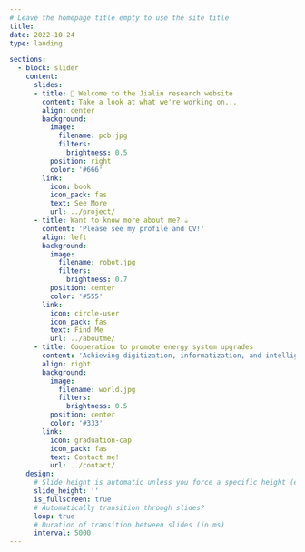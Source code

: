 ```yaml
---
# Leave the homepage title empty to use the site title
title:
date: 2022-10-24
type: landing

sections:
  - block: slider
    content:
      slides:
      - title: 👋 Welcome to the Jialin research website
        content: Take a look at what we're working on...
        align: center
        background:
          image:
            filename: pcb.jpg
            filters:
              brightness: 0.5
          position: right
          color: '#666'
        link:
          icon: book
          icon_pack: fas
          text: See More
          url: ../project/
      - title: Want to know more about me? ☕️
        content: 'Please see my profile and CV!'
        align: left
        background:
          image:
            filename: robot.jpg
            filters:
              brightness: 0.7
          position: center
          color: '#555'
        link:
          icon: circle-user
          icon_pack: fas
          text: Find Me
          url: ../aboutme/
      - title: Cooperation to promote energy system upgrades
        content: 'Achieving digitization, informatization, and intelligence！'
        align: right
        background:
          image:
            filename: world.jpg
            filters:
              brightness: 0.5
          position: center
          color: '#333'
        link:
          icon: graduation-cap
          icon_pack: fas
          text: Contact me!
          url: ../contact/
    design:
      # Slide height is automatic unless you force a specific height (e.g. '400px')
      slide_height: ''
      is_fullscreen: true
      # Automatically transition through slides?
      loop: true
      # Duration of transition between slides (in ms)
      interval: 5000
---
```



